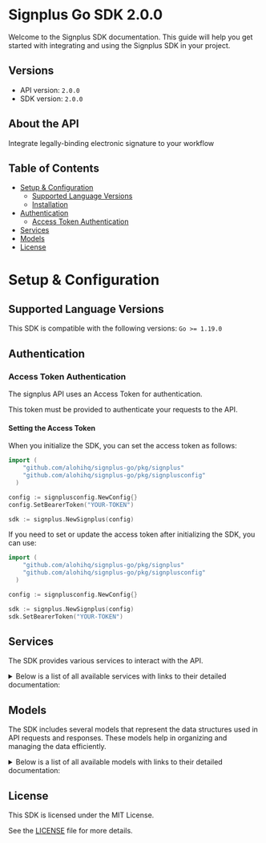 # Signplus Go SDK 2.0.0

Welcome to the Signplus SDK documentation. This guide will help you get started with integrating and using the Signplus SDK in your project.

## Versions

- API version: `2.0.0`
- SDK version: `2.0.0`

## About the API

Integrate legally-binding electronic signature to your workflow

## Table of Contents

- [Setup & Configuration](#setup--configuration)
  - [Supported Language Versions](#supported-language-versions)
  - [Installation](#installation)
- [Authentication](#authentication)
  - [Access Token Authentication](#access-token-authentication)
- [Services](#services)
- [Models](#models)
- [License](#license)

# Setup & Configuration

## Supported Language Versions

This SDK is compatible with the following versions: `Go >= 1.19.0`

## Authentication

### Access Token Authentication

The signplus API uses an Access Token for authentication.

This token must be provided to authenticate your requests to the API.

#### Setting the Access Token

When you initialize the SDK, you can set the access token as follows:

```go
import (
    "github.com/alohihq/signplus-go/pkg/signplus"
    "github.com/alohihq/signplus-go/pkg/signplusconfig"
  )

config := signplusconfig.NewConfig{}
config.SetBearerToken("YOUR-TOKEN")

sdk := signplus.NewSignplus(config)
```

If you need to set or update the access token after initializing the SDK, you can use:

```go
import (
    "github.com/alohihq/signplus-go/pkg/signplus"
    "github.com/alohihq/signplus-go/pkg/signplusconfig"
  )

config := signplusconfig.NewConfig{}

sdk := signplus.NewSignplus(config)
sdk.SetBearerToken("YOUR-TOKEN")
```

## Services

The SDK provides various services to interact with the API.

<details> 
<summary>Below is a list of all available services with links to their detailed documentation:</summary>

| Name                                                          |
| :------------------------------------------------------------ |
| [SignplusService](documentation/services/signplus_service.md) |

</details>

## Models

The SDK includes several models that represent the data structures used in API requests and responses. These models help in organizing and managing the data efficiently.

<details> 
<summary>Below is a list of all available models with links to their detailed documentation:</summary>

| Name                                                                                                           | Description                                                                                                                                                                                                                                                                                                                                                                                                                                                                               |
| :------------------------------------------------------------------------------------------------------------- | :---------------------------------------------------------------------------------------------------------------------------------------------------------------------------------------------------------------------------------------------------------------------------------------------------------------------------------------------------------------------------------------------------------------------------------------------------------------------------------------- |
| [CreateEnvelopeRequest](documentation/models/create_envelope_request.md)                                       |                                                                                                                                                                                                                                                                                                                                                                                                                                                                                           |
| [Envelope](documentation/models/envelope.md)                                                                   |                                                                                                                                                                                                                                                                                                                                                                                                                                                                                           |
| [CreateEnvelopeFromTemplateRequest](documentation/models/create_envelope_from_template_request.md)             |                                                                                                                                                                                                                                                                                                                                                                                                                                                                                           |
| [ListEnvelopesRequest](documentation/models/list_envelopes_request.md)                                         |                                                                                                                                                                                                                                                                                                                                                                                                                                                                                           |
| [ListEnvelopesResponse](documentation/models/list_envelopes_response.md)                                       |                                                                                                                                                                                                                                                                                                                                                                                                                                                                                           |
| [Document](documentation/models/document.md)                                                                   |                                                                                                                                                                                                                                                                                                                                                                                                                                                                                           |
| [ListEnvelopeDocumentsResponse](documentation/models/list_envelope_documents_response.md)                      |                                                                                                                                                                                                                                                                                                                                                                                                                                                                                           |
| [AddEnvelopeDocumentRequest](documentation/models/add_envelope_document_request.md)                            |                                                                                                                                                                                                                                                                                                                                                                                                                                                                                           |
| [SetEnvelopeDynamicFieldsRequest](documentation/models/set_envelope_dynamic_fields_request.md)                 |                                                                                                                                                                                                                                                                                                                                                                                                                                                                                           |
| [AddEnvelopeSigningStepsRequest](documentation/models/add_envelope_signing_steps_request.md)                   |                                                                                                                                                                                                                                                                                                                                                                                                                                                                                           |
| [RenameEnvelopeRequest](documentation/models/rename_envelope_request.md)                                       |                                                                                                                                                                                                                                                                                                                                                                                                                                                                                           |
| [SetEnvelopeCommentRequest](documentation/models/set_envelope_comment_request.md)                              |                                                                                                                                                                                                                                                                                                                                                                                                                                                                                           |
| [EnvelopeNotification](documentation/models/envelope_notification.md)                                          |                                                                                                                                                                                                                                                                                                                                                                                                                                                                                           |
| [SetEnvelopeExpirationRequest](documentation/models/set_envelope_expiration_request.md)                        |                                                                                                                                                                                                                                                                                                                                                                                                                                                                                           |
| [SetEnvelopeLegalityLevelRequest](documentation/models/set_envelope_legality_level_request.md)                 |                                                                                                                                                                                                                                                                                                                                                                                                                                                                                           |
| [Annotation](documentation/models/annotation.md)                                                               |                                                                                                                                                                                                                                                                                                                                                                                                                                                                                           |
| [ListEnvelopeDocumentAnnotationsResponse](documentation/models/list_envelope_document_annotations_response.md) |                                                                                                                                                                                                                                                                                                                                                                                                                                                                                           |
| [AddAnnotationRequest](documentation/models/add_annotation_request.md)                                         |                                                                                                                                                                                                                                                                                                                                                                                                                                                                                           |
| [CreateTemplateRequest](documentation/models/create_template_request.md)                                       |                                                                                                                                                                                                                                                                                                                                                                                                                                                                                           |
| [Template](documentation/models/template.md)                                                                   |                                                                                                                                                                                                                                                                                                                                                                                                                                                                                           |
| [ListTemplatesRequest](documentation/models/list_templates_request.md)                                         |                                                                                                                                                                                                                                                                                                                                                                                                                                                                                           |
| [ListTemplatesResponse](documentation/models/list_templates_response.md)                                       |                                                                                                                                                                                                                                                                                                                                                                                                                                                                                           |
| [AddTemplateDocumentRequest](documentation/models/add_template_document_request.md)                            |                                                                                                                                                                                                                                                                                                                                                                                                                                                                                           |
| [ListTemplateDocumentsResponse](documentation/models/list_template_documents_response.md)                      |                                                                                                                                                                                                                                                                                                                                                                                                                                                                                           |
| [AddTemplateSigningStepsRequest](documentation/models/add_template_signing_steps_request.md)                   |                                                                                                                                                                                                                                                                                                                                                                                                                                                                                           |
| [RenameTemplateRequest](documentation/models/rename_template_request.md)                                       |                                                                                                                                                                                                                                                                                                                                                                                                                                                                                           |
| [SetTemplateCommentRequest](documentation/models/set_template_comment_request.md)                              |                                                                                                                                                                                                                                                                                                                                                                                                                                                                                           |
| [ListTemplateAnnotationsResponse](documentation/models/list_template_annotations_response.md)                  |                                                                                                                                                                                                                                                                                                                                                                                                                                                                                           |
| [ListTemplateDocumentAnnotationsResponse](documentation/models/list_template_document_annotations_response.md) |                                                                                                                                                                                                                                                                                                                                                                                                                                                                                           |
| [CreateWebhookRequest](documentation/models/create_webhook_request.md)                                         |                                                                                                                                                                                                                                                                                                                                                                                                                                                                                           |
| [Webhook](documentation/models/webhook.md)                                                                     |                                                                                                                                                                                                                                                                                                                                                                                                                                                                                           |
| [ListWebhooksRequest](documentation/models/list_webhooks_request.md)                                           |                                                                                                                                                                                                                                                                                                                                                                                                                                                                                           |
| [ListWebhooksResponse](documentation/models/list_webhooks_response.md)                                         |                                                                                                                                                                                                                                                                                                                                                                                                                                                                                           |
| [EnvelopeFlowType](documentation/models/envelope_flow_type.md)                                                 | Flow type of the envelope (REQUEST_SIGNATURE is a request for signature, SIGN_MYSELF is a self-signing flow)                                                                                                                                                                                                                                                                                                                                                                              |
| [EnvelopeLegalityLevel](documentation/models/envelope_legality_level.md)                                       | Legal level of the envelope (SES is Simple Electronic Signature, QES_EIDAS is Qualified Electronic Signature, QES_ZERTES is Qualified Electronic Signature with Zertes)                                                                                                                                                                                                                                                                                                                   |
| [EnvelopeStatus](documentation/models/envelope_status.md)                                                      | Status of the envelope                                                                                                                                                                                                                                                                                                                                                                                                                                                                    |
| [SigningStep](documentation/models/signing_step.md)                                                            |                                                                                                                                                                                                                                                                                                                                                                                                                                                                                           |
| [Recipient](documentation/models/recipient.md)                                                                 |                                                                                                                                                                                                                                                                                                                                                                                                                                                                                           |
| [RecipientRole](documentation/models/recipient_role.md)                                                        | Role of the recipient (SIGNER signs the document, RECEIVES_COPY receives a copy of the document, IN_PERSON_SIGNER signs the document in person, SENDER sends the document)                                                                                                                                                                                                                                                                                                                |
| [RecipientVerification](documentation/models/recipient_verification.md)                                        |                                                                                                                                                                                                                                                                                                                                                                                                                                                                                           |
| [RecipientVerificationType](documentation/models/recipient_verification_type.md)                               | Type of signature verification (SMS sends a code via SMS, PASSCODE requires a code to be entered)                                                                                                                                                                                                                                                                                                                                                                                         |
| [Page](documentation/models/page.md)                                                                           |                                                                                                                                                                                                                                                                                                                                                                                                                                                                                           |
| [EnvelopeOrderField](documentation/models/envelope_order_field.md)                                             | Field to order envelopes by                                                                                                                                                                                                                                                                                                                                                                                                                                                               |
| [DynamicField](documentation/models/dynamic_field.md)                                                          |                                                                                                                                                                                                                                                                                                                                                                                                                                                                                           |
| [AnnotationType](documentation/models/annotation_type.md)                                                      | Type of the annotation                                                                                                                                                                                                                                                                                                                                                                                                                                                                    |
| [AnnotationSignature](documentation/models/annotation_signature.md)                                            | Signature annotation (null if annotation is not a signature)                                                                                                                                                                                                                                                                                                                                                                                                                              |
| [AnnotationInitials](documentation/models/annotation_initials.md)                                              | Initials annotation (null if annotation is not initials)                                                                                                                                                                                                                                                                                                                                                                                                                                  |
| [AnnotationText](documentation/models/annotation_text.md)                                                      | Text annotation (null if annotation is not a text)                                                                                                                                                                                                                                                                                                                                                                                                                                        |
| [AnnotationDateTime](documentation/models/annotation_date_time.md)                                             | Date annotation (null if annotation is not a date)                                                                                                                                                                                                                                                                                                                                                                                                                                        |
| [AnnotationCheckbox](documentation/models/annotation_checkbox.md)                                              | Checkbox annotation (null if annotation is not a checkbox)                                                                                                                                                                                                                                                                                                                                                                                                                                |
| [AnnotationFont](documentation/models/annotation_font.md)                                                      |                                                                                                                                                                                                                                                                                                                                                                                                                                                                                           |
| [AnnotationFontFamily](documentation/models/annotation_font_family.md)                                         | Font family of the text                                                                                                                                                                                                                                                                                                                                                                                                                                                                   |
| [AnnotationDateTimeFormat](documentation/models/annotation_date_time_format.md)                                | Format of the date time (DMY_NUMERIC_SLASH is day/month/year with slashes, MDY_NUMERIC_SLASH is month/day/year with slashes, YMD_NUMERIC_SLASH is year/month/day with slashes, DMY_NUMERIC_DASH_SHORT is day/month/year with dashes, DMY_NUMERIC_DASH is day/month/year with dashes, YMD_NUMERIC_DASH is year/month/day with dashes, MDY_TEXT_DASH_SHORT is month/day/year with dashes, MDY_TEXT_SPACE_SHORT is month/day/year with spaces, MDY_TEXT_SPACE is month/day/year with spaces) |
| [AnnotationCheckboxStyle](documentation/models/annotation_checkbox_style.md)                                   | Style of the checkbox                                                                                                                                                                                                                                                                                                                                                                                                                                                                     |
| [TemplateSigningStep](documentation/models/template_signing_step.md)                                           |                                                                                                                                                                                                                                                                                                                                                                                                                                                                                           |
| [TemplateRecipient](documentation/models/template_recipient.md)                                                |                                                                                                                                                                                                                                                                                                                                                                                                                                                                                           |
| [TemplateRecipientRole](documentation/models/template_recipient_role.md)                                       | Role of the recipient (SIGNER signs the document, RECEIVES_COPY receives a copy of the document, IN_PERSON_SIGNER signs the document in person, SENDER sends the document)                                                                                                                                                                                                                                                                                                                |
| [TemplateOrderField](documentation/models/template_order_field.md)                                             | Field to order templates by                                                                                                                                                                                                                                                                                                                                                                                                                                                               |
| [WebhookEvent](documentation/models/webhook_event.md)                                                          | Event of the webhook                                                                                                                                                                                                                                                                                                                                                                                                                                                                      |

</details>

## License

This SDK is licensed under the MIT License.

See the [LICENSE](LICENSE) file for more details.
